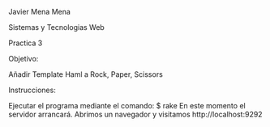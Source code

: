 Javier Mena Mena

Sistemas y Tecnologias Web

Practica 3

Objetivo:

Añadir Template Haml a Rock, Paper, Scissors

Instrucciones:

Ejecutar el programa mediante el comando: $ rake
En este momento el servidor arrancará.
Abrimos un navegador y visitamos http://localhost:9292
